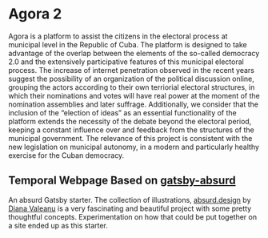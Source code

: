 # Agora 2
Agora is a platform to assist the citizens in the electoral process at municipal level in the Republic of Cuba. The platform is designed to take advantage of the overlap between the elements of the so-called democracy 2.0 and the extensively participative features of this municipal electoral process. The increase of internet penetration observed in the recent years suggest the possibility of an organization of the political discussion online, grouping the actors according to their own terriorial electoral structures, in which their nominations and votes will have real power at the moment of the nomination assemblies and later suffrage. Additionally, we consider that the inclusion of the “election of ideas” as an essential functionality of the platform extends the necessity of the debate beyond the electoral period, keeping a constant influence over and feedback from the structures of the municipal government. The relevance of this project is consistent with the new legislation on municipal autonomy, in a modern and particularly healthy exercise for the Cuban democracy.

## Temporal Webpage Based on [gatsby-absurd](https://github.com/ajayns/gatsby-absurd) 
An absurd Gatsby starter. The collection of illustrations, [absurd.design](https://absurd.design/) by [Diana Valeanu](https://twitter.com/diana_valeanu) is a very fascinating and beautiful project with some pretty thoughtful concepts. Experimentation on how that could be put together on a site ended up as this starter.

